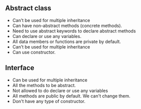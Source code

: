 ## Abstract class
- Can't be used for multiple inheritance
- Can have non-abstract methods (concrete methods). 
- Need to use abstract keywords to declare abstract methods
- Can declare or use any variables.
- All data members or functions are private by default.
- Can't be used for multiple inheritance
- Can use constructor.

## Interface
- Can be used for multiple inheritance
- All the methods to be abstract.
- Not allowed to do declare or use any variables
- All methods are public by default. We can't change them.
- Don't have any type of constructor.